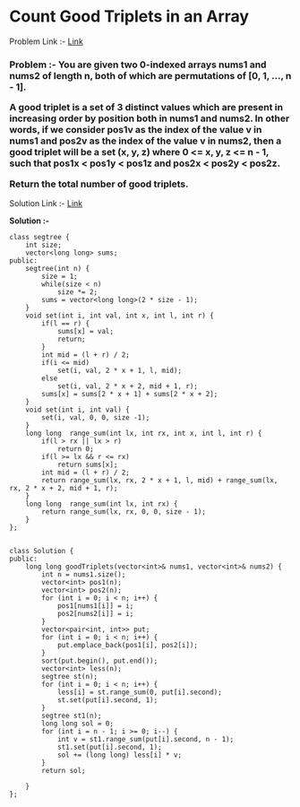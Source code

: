# Count Good Triplets in an Array

Problem Link :- [Link](https://leetcode.com/problems/count-good-triplets-in-an-array/)

<h3>
Problem :- You are given two 0-indexed arrays nums1 and nums2 of length n, both of which are permutations of [0, 1, ..., n - 1].

A good triplet is a set of 3 distinct values which are present in increasing order by position both in nums1 and nums2. In other words, if we consider pos1v as the index of the value v in nums1 and pos2v as the index of the value v in nums2, then a good triplet will be a set (x, y, z) where 0 <= x, y, z <= n - 1, such that pos1x < pos1y < pos1z and pos2x < pos2y < pos2z.

Return the total number of good triplets.
</h3>

Solution Link :- [Link](https://leetcode.com/problems/count-good-triplets-in-an-array/submissions/872488100/)

**Solution :-**
```
class segtree {
	int size;
	vector<long long> sums;
public:
	segtree(int n) {
		size = 1;
		while(size < n)
			size *= 2;
		sums = vector<long long>(2 * size - 1);
	}
	void set(int i, int val, int x, int l, int r) {
		if(l == r) {
			sums[x] = val;
			return;
		}
		int mid = (l + r) / 2;
		if(i <= mid)
			set(i, val, 2 * x + 1, l, mid);
		else
			set(i, val, 2 * x + 2, mid + 1, r);
		sums[x] = sums[2 * x + 1] + sums[2 * x + 2];
	}
	void set(int i, int val) {
		set(i, val, 0, 0, size -1);
	}
	long long  range_sum(int lx, int rx, int x, int l, int r) {
		if(l > rx || lx > r)
			return 0;
		if(l >= lx && r <= rx)
			return sums[x];
		int mid = (l + r) / 2;
		return range_sum(lx, rx, 2 * x + 1, l, mid) + range_sum(lx, rx, 2 * x + 2, mid + 1, r);
	}
	long long  range_sum(int lx, int rx) {
		return range_sum(lx, rx, 0, 0, size - 1);
	}
};


class Solution {
public:
    long long goodTriplets(vector<int>& nums1, vector<int>& nums2) {
        int n = nums1.size();
        vector<int> pos1(n);
        vector<int> pos2(n);
        for (int i = 0; i < n; i++) {
            pos1[nums1[i]] = i;
            pos2[nums2[i]] = i;
        }
        vector<pair<int, int>> put;
        for (int i = 0; i < n; i++) {
            put.emplace_back(pos1[i], pos2[i]);
        }
        sort(put.begin(), put.end());
        vector<int> less(n);
        segtree st(n);
        for (int i = 0; i < n; i++) {
            less[i] = st.range_sum(0, put[i].second);
            st.set(put[i].second, 1);
        }
        segtree st1(n);
        long long sol = 0;
        for (int i = n - 1; i >= 0; i--) {
            int v = st1.range_sum(put[i].second, n - 1);
            st1.set(put[i].second, 1);
            sol += (long long) less[i] * v;
        }
        return sol;
        
    }
};
```
